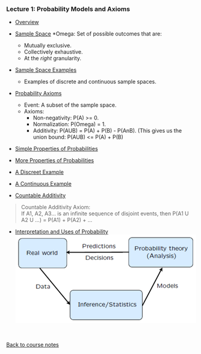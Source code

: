 ### Lecture 1: Probability Models and Axioms

* [Overview](https://www.youtube.com/watch?v=1opb8hQz7GQ)

* [Sample Space](https://www.youtube.com/watch?v=qFBSUg59bWg)
  *Omega: Set of possible outcomes that are:
    * Mutually exclusive.
    * Collectively exhaustive.
    * At the _right_ granularity.

* [Sample Space Examples](https://www.youtube.com/watch?v=iUF5n3Ou7Sc)
  * Examples of discrete and continuous sample spaces.

* [Probability Axioms](https://www.youtube.com/watch?v=2J5Vr-kB_c4)
  * Event: A subset of the sample space.
  * Axioms:
    * Non-negativity: P(A) >= 0.
    * Normalization: P(Omega) = 1.
    * Additivity: P(AUB) = P(A) + P(B) - P(AnB). (This gives us the union bound: P(AUB) <= P(A) + P(B)

* [Simple Properties of Probabilities](https://www.youtube.com/watch?v=VgYkGzp_3jk)

* [More Properties of Probabilities](https://www.youtube.com/watch?v=3gV4LWWhWwo)
 
* [A Discreet Example](https://www.youtube.com/watch?v=MqHBUGcvpGI)

* [A Continuous Example](https://www.youtube.com/watch?v=sT3xw1TZ7oU)

* [Countable Additivity](https://www.youtube.com/watch?v=oGePTQ6hFFI)
 > Countable Additivity Axiom:  
If A1, A2, A3... is an infinite sequence of disjoint events, then P(A1 U A2 U ...) = P(A1) + P(A2) + ...

* [Interpretation and Uses of Probability](https://www.youtube.com/watch?v=XsUNKLd7N5Y)  
 ![Relationship between probability, statistics and the real world](Images/01/probability_and_statistics.png)
<br>

[Back to course notes](../Course_Notes.md)

